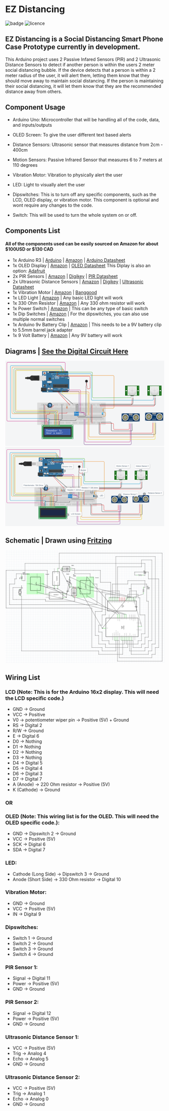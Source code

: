 # EZ Distancing

![badge](https://img.shields.io/badge/Status-In_Development-red)
![licence](https://img.shields.io/badge/Licence-MIT-green)

## EZ Distancing is a Social Distancing Smart Phone Case Prototype currently in development.
This Arduino project uses 2 Passive Infared Sensors (PIR) and 2 Ultrasonic Distance Sensors to detect if another person is within the users 2 meter social distancing bubble. If the device detects that a person is within a 2 meter radius of the user, it will alert them, letting them know that they should move away to maintain social distancing. If the person is maintaining their social distancing, it will let them know that they are the recommended distance away from others.

## Component Usage

- Arduino Uno:
Microcontroller that will be handling all of the code, data, and inputs/outputs


- OLED Screen:
To give the user different text based alerts


- Distance Sensors:
Ultrasonic sensor that measures distance from 2cm - 400cm


- Motion Sensors:
Passive Infrared Sensor that measures 6 to 7 meters at 110 degrees


- Vibration Motor:
Vibration to physically alert the user 


- LED:
Light to visually alert the user 

- Dipswitches:
This is to turn off any specific components, such as the LCD, OLED display, or vibration motor. This component is optional and wont require any changes to the code.

- Switch:
This will be used to turn the whole system on or off.





## Components List

#### All of the components used can be easily sourced on Amazon for about $100USD or $130 CAD
  - 1x Arduino R3 | [Arduino](https://store.arduino.cc/usa/arduino-uno-rev3) | [Amazon](https://amzn.to/39Mofgh) | [Arduino Datasheet](https://github.com/hightechu/hightechu-ez-distancing/blob/readme-updates/Datasheets/Arduino%20Datasheet.pdf)
  - 1x OLED Display | [Amazon](https://amzn.to/3oUkh9T) |  [OLED Datasheet](https://github.com/hightechu/hightechu-ez-distancing/blob/readme-updates/Datasheets/OLED%20Datasheet.pdf) This Diplay is also an option: [Adafruit](https://www.adafruit.com/product/1447)
  - 2x PIR Sensors | [Amazon](https://amzn.to/3jdQJ5E) | [Digikey](https://www.digikey.ca/en/products/detail/parallax-inc/555-28027/1774435?utm_adgroup=Sensors%2C%20Transducers&utm_source=google&utm_medium=cpc&utm_campaign=Smart%20Shopping_Product_Sensors%2C%20Transducers&utm_term=&productid=1774435&gclid=Cj0KCQiA34OBBhCcARIsAG32uvMqh89rxO9f6xbPtkStzS1uTOP_4cBgo2jJ0Yx7L0SRGLpPSkWOQioaAnQyEALw_wcB) | [PIR Datasheet](https://github.com/hightechu/hightechu-ez-distancing/blob/readme-updates/Datasheets/PIR%20Datasheet.pdf)
  - 2x Ultrasonic Distance Sensors | [Amazon](https://amzn.to/3cDDKZL) | [Digikey](https://www.digikey.ca/en/products/detail/parallax-inc/28015/1774419?utm_adgroup=Sensors%2C%20Transducers&utm_source=google&utm_medium=cpc&utm_campaign=Smart%20Shopping_Product_Sensors%2C%20Transducers&utm_term=&productid=1774419&gclid=Cj0KCQiA34OBBhCcARIsAG32uvNk1lc0XfCvlnqHobZl1Lc-1du7r6fmTYBBKW3S_xN-guYmEQOqYQAaAvb3EALw_wcB) | [Ultrasonic Datasheet](https://github.com/hightechu/hightechu-ez-distancing/blob/readme-updates/Datasheets/Ultrasonic%20Datasheet.pdf)
  - 1x Vibration Motor | [Amazon](https://amzn.to/2O4mnXT) | [Banggood](https://usa.banggood.com/Vibration-Motor-Module-Mini-Flat-Vibrating-DC-Motor-p-1334091.html?utm_source=googleshopping&utm_medium=cpc_organic&gmcCountry=CA&utm_content=minha&utm_campaign=minha-cag-en-pc&currency=CAD&cur_warehouse=CN&createTmp=1&utm_source=googleshopping&utm_medium=cpc_bgcs&utm_content=haosen&utm_campaign=haosen-ssc-cag-newcustom-ncv95-all-1102-11sale&ad_id=476723707835&gclid=Cj0KCQiA34OBBhCcARIsAG32uvMU1VkPf0bBRYoDsNWxX3LmyqV14ncTnp0zzH0OvhrRb4vWF30xCygaAnIaEALw_wcB)
  - 1x LED Light | [Amazon](https://amzn.to/2MWNaoA) | Any basic LED light will work
  - 1x 330 Ohm Resistor | [Amazon](https://amzn.to/2MNKfhM) | Any 330 ohm resistor will work
  - 1x Power Switch | [Amazon](https://amzn.to/2O3LQ3I) | This can be any type of basic switch
  - 1x Dip Switches | [Amazon](https://amzn.to/3je81Q0) | For the dipswitches, you can also use multiple normal switches
  - 1x Arduino 9v Battery Clip | [Amazon](https://amzn.to/3aAL9Gw) | This needs to be a 9V battery clip to 5.5mm barrel jack adapter
  - 1x 9 Volt Battery | [Amazon](https://amzn.to/36EQhbG) | Any 9V battery will work
  
  

 ## Diagrams | [See the Digital Circuit Here](https://www.tinkercad.com/things/4oZ3T0bb2it)
![EZ Social Distancing](https://github.com/hightechu/hightechu-ez-distancing/blob/readme-updates/Images/nolabels.png)
![EZ Social Distancing Labels](https://github.com/hightechu/hightechu-ez-distancing/blob/readme-updates/Images/lables.png)

## Schematic | Drawn using [Fritzing](https://fritzing.org/)
![EZ Social Distancing Schematic](https://github.com/hightechu/hightechu-ez-distancing/blob/readme-updates/Images/schematic.png)



## Wiring List

### LCD (Note: This is for the Arduino 16x2 display. This will need the LCD specific code.)
- GND → Ground
- VCC → Positive
- V0 → potentiometer wiper pin → Positive (5V) + Ground
- RS → Digital 2
- R/W → Ground
- E → Digital 6
- D0 → Nothing
- D1 → Nothing
- D2 → Nothing
- D3 → Nothing
- D4 → Digital 5
- D5 → Digital 4
- D6 → Digital 3
- D7 → Digital 7
- A (Anode) → 220 Ohm resistor → Positive (5V)
- K (Cathode) → Ground

### OR


### OLED (Note: This wiring list is for the OLED. This will need the OLED specific code.):
- GND → Dipswitch 2 → Ground
- VCC → Positive (5V)
- SCK → Digital 6
- SDA → Digital 7

### LED:
- Cathode (Long Side) → Dipswitch 3 → Ground
- Anode (Short Side) → 330 Ohm resistor → Digital 10

### Vibration Motor:
- GND → Ground
- VCC → Positive (5V)
- IN → Digital 9

### Dipswitches:
- Switch 1 → Ground
- Switch 2 → Ground
- Switch 3 → Ground
- Switch 4 → Ground

### PIR Sensor 1:
- Signal → Digital 11
- Power → Positive (5V)
- GND → Ground

### PIR Sensor 2:
- Signal → Digital 12
- Power → Positive (5V)
- GND → Ground

### Ultrasonic Distance Sensor 1:
- VCC → Positive (5V)
- Trig → Analog 4
- Echo → Analog 5
- GND → Ground

### Ultrasonic Distance Sensor 2:
- VCC → Positive (5V)
- Trig → Analog 1
- Echo → Analog 0
- GND → Ground
